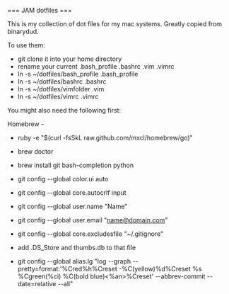 === JAM dotfiles ===

This is my collection of dot files for my mac systems. Greatly copied from binarydud.

To use them:

* git clone it into your home directory
* rename your current .bash_profile .bashrc .vim .vimrc
* ln -s ~/dotfiles/bash_profile .bash_profile
* ln -s ~/dotfiles/bashrc .bashrc
* ln -s ~/dotfiles/vimfolder .vim
* ln -s ~/dotfiles/vimrc .vimrc


You might also need the following first:

Homebrew - 
* ruby -e "$(curl -fsSkL raw.github.com/mxcl/homebrew/go)"
* brew doctor
* brew install git bash-completion python
* git config --global color.ui auto
* git config --global core.autocrlf input
* git config --global user.name "Name"
* git config --global user.email "name@domain.com"

* git config --global core.excludesfile "~/.gitignore"

* add .DS_Store and thumbs.db to that file

* git config --global alias.lg "log --graph --pretty=format:'%Cred%h%Creset -%C(yellow)%d%Creset %s %Cgreen(%ci) %C(bold blue)<%an>%Creset' --abbrev-commit --date=relative --all"
